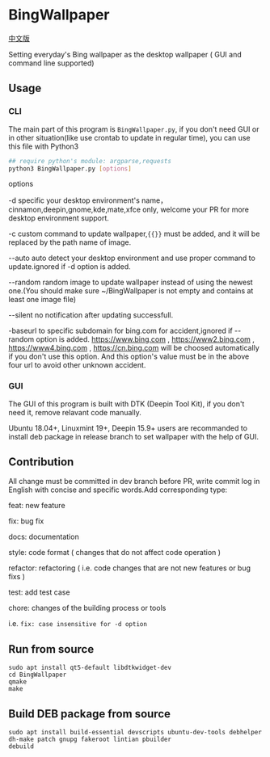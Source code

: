 # BingWallpaper

[中文版](/README-zh.md)

Setting everyday's Bing wallpaper as the desktop wallpaper ( GUI and command line supported)

## Usage

### CLI

The main part of this program is ```BingWallpaper.py```, if you don't need GUI or in other situation(like use crontab to update in regular time), you can use this file with Python3

```bash
## require python's module: argparse,requests
python3 BingWallpaper.py [options]
```

options

-d specific your desktop environment's name，cinnamon,deepin,gnome,kde,mate,xfce only, welcome your PR for more desktop environment support.

-c custom command to update wallpaper,```{{}}``` must be added, and it will be replaced by the path name of image.

--auto auto detect your desktop environment and use proper command to update.ignored if -d option is added.

--random random image to update wallpaper instead of using the newest one.(You should make sure ~/BingWallpaper is not empty and contains at least one image file)

--silent no notification after updating successfull.

-baseurl to specific subdomain for bing.com for accident,ignored if --random option is added. https://www.bing.com , https://www2.bing.com , https://www4.bing.com , https://cn.bing.com will be choosed automatically if you don't use this option. And this option's value must be in the above four url to avoid other unknown accident.


### GUI

The GUI of this program is built with DTK (Deepin Tool Kit), if you don't need it, remove relavant code manually.


Ubuntu 18.04+, Linuxmint 19+, Deepin 15.9+ users are recommanded to install deb package in release branch to set wallpaper with the help of GUI.

## Contribution

All change must be committed in dev branch before PR, write commit log in English with concise and specific words.Add corresponding type:

feat: new feature

fix: bug fix

docs: documentation

style: code format ( changes that do not affect code operation )

refactor: refactoring ( i.e. code changes that are not new features or bug fixs )

test: add test case

chore: changes of the building process or tools

i.e. ```fix: case insensitive for -d option```

## Run from source

```
sudo apt install qt5-default libdtkwidget-dev
cd BingWallpaper
qmake
make
```

## Build DEB package from source

```
sudo apt install build-essential devscripts ubuntu-dev-tools debhelper dh-make patch gnupg fakeroot lintian pbuilder
debuild
```